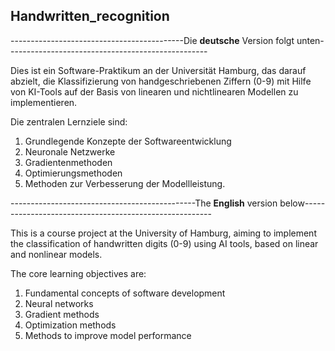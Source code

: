 ## Handwritten_recognition

-------------------------------------------Die **deutsche** Version folgt unten--------------------------------------------------

Dies ist ein Software-Praktikum an der Universität Hamburg, das darauf abzielt, die Klassifizierung von handgeschriebenen Ziffern (0-9) mit Hilfe von KI-Tools auf der Basis von linearen und nichtlinearen Modellen zu implementieren.

Die zentralen Lernziele sind:
1. Grundlegende Konzepte der Softwareentwicklung
2. Neuronale Netzwerke
3. Gradientenmethoden
4. Optimierungsmethoden
5. Methoden zur Verbesserung der Modellleistung.


----------------------------------------------The **English** version below-------------------------------------------------------

This is a course project at the University of Hamburg, aiming to implement the classification of handwritten digits (0-9) using AI tools, based on linear and nonlinear models. 

The core learning objectives are: 
1. Fundamental concepts of software development
2. Neural networks
3. Gradient methods
4. Optimization methods
5. Methods to improve model performance
